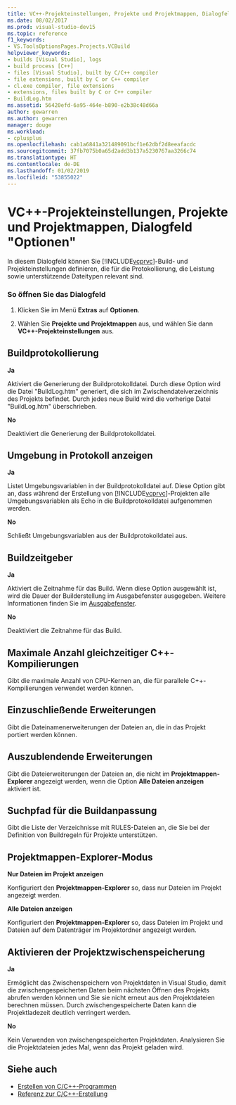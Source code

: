 ```yaml
---
title: VC++-Projekteinstellungen, Projekte und Projektmappen, Dialogfeld "Optionen"
ms.date: 08/02/2017
ms.prod: visual-studio-dev15
ms.topic: reference
f1_keywords:
- VS.ToolsOptionsPages.Projects.VCBuild
helpviewer_keywords:
- builds [Visual Studio], logs
- build process [C++]
- files [Visual Studio], built by C/C++ compiler
- file extensions, built by C or C++ compiler
- cl.exe compiler, file extensions
- extensions, files built by C or C++ compiler
- BuildLog.htm
ms.assetid: 56420efd-6a95-464e-b890-e2b38c48d66a
author: gewarren
ms.author: gewarren
manager: douge
ms.workload:
- cplusplus
ms.openlocfilehash: cab1a6841a321489091bcf1e62dbf2d8eeafacdc
ms.sourcegitcommit: 37fb7075b0a65d2add3b137a5230767aa3266c74
ms.translationtype: HT
ms.contentlocale: de-DE
ms.lasthandoff: 01/02/2019
ms.locfileid: "53855022"
---
```

# <a name="vc-project-settings-projects-and-solutions-options-dialog-box"></a>VC++-Projekteinstellungen, Projekte und Projektmappen, Dialogfeld "Optionen"
In diesem Dialogfeld können Sie [!INCLUDE[vcprvc](../../code-quality/includes/vcprvc_md.md)]-Build- und Projekteinstellungen definieren, die für die Protokollierung, die Leistung sowie unterstützende Dateitypen relevant sind.

### <a name="to-access-this-dialog-box"></a>So öffnen Sie das Dialogfeld

1.  Klicken Sie im Menü **Extras** auf **Optionen**.

2.  Wählen Sie **Projekte und Projektmappen** aus, und wählen Sie dann **VC++-Projekteinstellungen** aus.

## <a name="build-logging"></a>Buildprotokollierung
 **Ja**

  Aktiviert die Generierung der Buildprotokolldatei. Durch diese Option wird die Datei "BuildLog.htm" generiert, die sich im Zwischendateiverzeichnis des Projekts befindet. Durch jedes neue Build wird die vorherige Datei "BuildLog.htm" überschrieben.

 **No**

  Deaktiviert die Generierung der Buildprotokolldatei.

## <a name="show-environment-in-log"></a>Umgebung in Protokoll anzeigen
 **Ja**

 Listet Umgebungsvariablen in der Buildprotokolldatei auf. Diese Option gibt an, dass während der Erstellung von [!INCLUDE[vcprvc](../../code-quality/includes/vcprvc_md.md)]-Projekten alle Umgebungsvariablen als Echo in die Buildprotokolldatei aufgenommen werden.

 **No**

 Schließt Umgebungsvariablen aus der Buildprotokolldatei aus.

## <a name="build-timing"></a>Buildzeitgeber
 **Ja**

  Aktiviert die Zeitnahme für das Build. Wenn diese Option ausgewählt ist, wird die Dauer der Builderstellung im Ausgabefenster ausgegeben. Weitere Informationen finden Sie im [Ausgabefenster](../../ide/reference/output-window.md).

 **No**

 Deaktiviert die Zeitnahme für das Build.

## <a name="maximum-concurrent-c-compilations"></a>Maximale Anzahl gleichzeitiger C++-Kompilierungen
  Gibt die maximale Anzahl von CPU-Kernen an, die für parallele C++-Kompilierungen verwendet werden können.

## <a name="extensions-to-include"></a>Einzuschließende Erweiterungen
  Gibt die Dateinamenerweiterungen der Dateien an, die in das Projekt portiert werden können.

## <a name="extensions-to-hide"></a>Auszublendende Erweiterungen
  Gibt die Dateierweiterungen der Dateien an, die nicht im **Projektmappen-Explorer** angezeigt werden, wenn die Option **Alle Dateien anzeigen** aktiviert ist.

## <a name="build-customization-search-path"></a>Suchpfad für die Buildanpassung
  Gibt die Liste der Verzeichnisse mit RULES-Dateien an, die Sie bei der Definition von Buildregeln für Projekte unterstützen.

## <a name="solution-explorer-mode"></a>Projektmappen-Explorer-Modus
 **Nur Dateien im Projekt anzeigen**

  Konfiguriert den **Projektmappen-Explorer** so, dass nur Dateien im Projekt angezeigt werden.

 **Alle Dateien anzeigen**

  Konfiguriert den **Projektmappen-Explorer** so, dass Dateien im Projekt und Dateien auf dem Datenträger im Projektordner angezeigt werden.

## <a name="enable-project-caching"></a>Aktivieren der Projektzwischenspeicherung
**Ja**

Ermöglicht das Zwischenspeichern von Projektdaten in Visual Studio, damit die zwischengespeicherten Daten beim nächsten Öffnen des Projekts abrufen werden können und Sie sie nicht erneut aus den Projektdateien berechnen müssen. Durch zwischengespeicherte Daten kann die Projektladezeit deutlich verringert werden.

**No**

Kein Verwenden von zwischengespeicherten Projektdaten. Analysieren Sie die Projektdateien jedes Mal, wenn das Projekt geladen wird.

## <a name="see-also"></a>Siehe auch

- [Erstellen von C/C++-Programmen](/cpp/build/building-c-cpp-programs)
- [Referenz zur C/C++-Erstellung](/cpp/build/reference/c-cpp-building-reference)